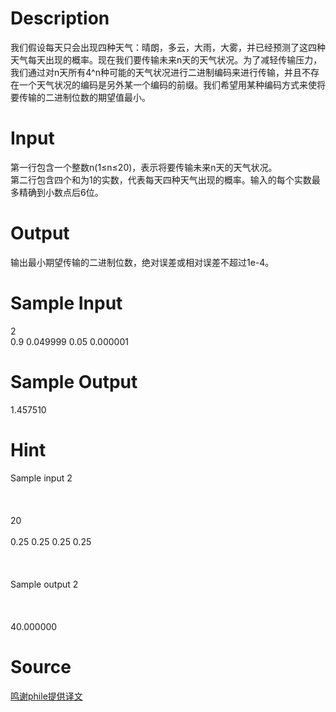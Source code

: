 
# Description

<div class="content"><p>我们假设每天只会出现四种天气：晴朗，多云，大雨，大雾，并已经预测了这四种天气每天出现的概率。现在我们要传输未来n天的天气状况。为了减轻传输压力，我们通过对n天所有4^n种可能的天气状况进行二进制编码来进行传输，并且不存在一个天气状况的编码是另外某一个编码的前缀。我们希望用某种编码方式来使将要传输的二进制位数的期望值最小。</p></div>

# Input

<div class="content"><p>第一行包含一个整数n(1≤n≤20)，表示将要传输未来n天的天气状况。<br/>
第二行包含四个和为1的实数，代表每天四种天气出现的概率。输入的每个实数最多精确到小数点后6位。</p></div>

# Output

<div class="content"><p>输出最小期望传输的二进制位数，绝对误差或相对误差不超过1e-4。</p></div>

# Sample Input

<div class="content"><span class="sampledata">2<br/>
0.9 0.049999 0.05 0.000001</span></div>

# Sample Output

<div class="content"><span class="sampledata">1.457510</span></div>

# Hint

<div class="content"><p></p><p>Sample input 2<br/><br/>
<br/><br/>
20<br/><br/>
0.25 0.25 0.25 0.25<br/><br/>
<br/><br/>
Sample output 2<br/><br/>
<br/><br/>
40.000000</p><p></p></div>

# Source

<div class="content"><p><a href="problemset.php?search=鸣谢phile提供译文">鸣谢phile提供译文</a></p></div>

